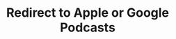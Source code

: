 ---
title: Redirect to Apple or Google Podcasts
redirect_from:
- /078r/
- /zadnja/
redirect_to: https://pod.fo/e/17dee8
---